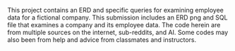 This project contains an ERD and specific queries for examining employee data for a fictional company.
This submission includes an ERD png and SQL file that examines a company and its employee data. 
The code herein are from multiple sources on the internet, sub-reddits, and AI. Some codes may also been from help and advice from classmates and instructors.